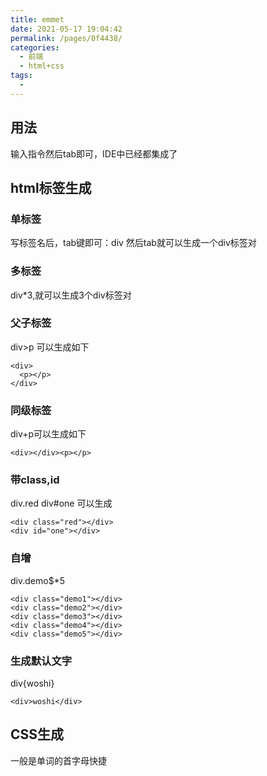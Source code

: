 ```yaml
---
title: emmet
date: 2021-05-17 19:04:42
permalink: /pages/0f4438/
categories:
  - 前端
  - html+css
tags:
  - 
---
```




## 用法

输入指令然后tab即可，IDE中已经都集成了

## html标签生成

### 单标签

写标签名后，tab键即可：div  然后tab就可以生成一个div标签对

### 多标签

div*3,就可以生成3个div标签对

### 父子标签

div>p 可以生成如下

```
<div>
  <p></p>
</div>
```

### 同级标签

div+p可以生成如下

```
<div></div><p></p>
```

### 带class,id

div.red     div#one  可以生成

```
<div class="red"></div>
<div id="one"></div>
```

### 自增

div.demo$*5   

```
<div class="demo1"></div>
<div class="demo2"></div>
<div class="demo3"></div>
<div class="demo4"></div>
<div class="demo5"></div>
```

### 生成默认文字

div{woshi}

```
<div>woshi</div>
```

## CSS生成

一般是单词的首字母快捷